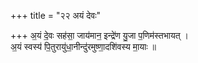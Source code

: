 +++
title = "२२ अयं देवः"

+++
अ॒यं दे॒वः सह॑सा॒ जाय॑मान॒ इन्द्रे॑ण यु॒जा प॒णिम॑स्तभायत् ।  
अ॒यं स्वस्य॑ पि॒तुरायु॑धा॒नीन्दु॑रमुष्णा॒दशि॑वस्य मा॒याः ॥